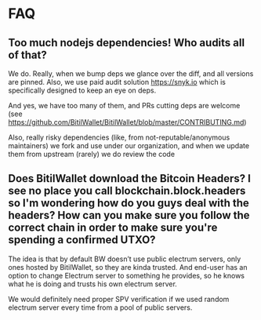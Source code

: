 # FAQ

## Too much nodejs dependencies! Who audits all of that?

We do. Really, when we bump deps we glance over the diff, and all versions are 
pinned. Also, we use paid audit solution https://snyk.io which is specifically 
designed to keep an eye on deps.

And yes, we have too many of them, and PRs cutting deps are welcome 
(see https://github.com/BitilWallet/BitilWallet/blob/master/CONTRIBUTING.md)

Also, really risky dependencies (like, from not-reputable/anonymous maintainers)
we fork and use under our organization, and when we update them from upstream (rarely)
we do review the code

## Does BitilWallet download the Bitcoin Headers? I see no place you call blockchain.block.headers so I'm wondering how do you guys deal with the headers? How can you make sure you follow the correct chain in order to make sure you're spending a confirmed UTXO?

The idea is that by default BW doesn’t use public electrum servers, only
ones hosted by BitilWallet, so they are kinda trusted. And end-user has an
option to change Electrum server to something he provides, so he knows what
he is doing and trusts his own electrum server.

We would definitely need proper SPV verification if we used random
electrum server every time from a pool of public servers.
